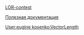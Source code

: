 [LOR-contest](LOR-contest "wikilink")

[Полезная документация](Полезная_документация "wikilink")

[User:eugine
kosenko:VectorLength](User:eugine_kosenko:VectorLength "wikilink")

